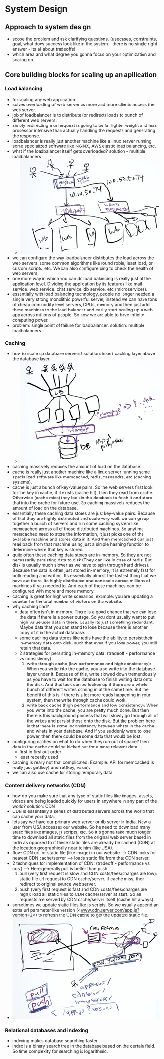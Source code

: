 # System Design

## Approach to system design

- scope the problem and ask clarifying questions. (usecases, constraints, goal, what does success look like in the system - there is no single right answer - its all about tradeoffs)
- which area and what degree you gonna focus on your optimization and scaling on.

## Core building blocks for scaling up an apllication

### Load balancing

- for scaling any web application.
- solves overloading of web server as more and more clients access the web server.
- job of loadbalancer is to distribute (or redirect) loads to bunch of different web servers.
- simply redirecting a url request is going to be far lighter weight and less processor intensive than actually handling the requests and generating the response.
- loadbalancer is really just another machine like a linux server running some specialized software like NGINX, AWS elastic load balancing, etc.
- what if the loadbalancer itself gets overloaded? solution - multiple loadbalancers
  - ![multiple_loadbalancers](./images/multiple_loadbalancers.png)
- we can configure the way loadbalancer distributes the load across the web servers. some common algorithms like round robin, least load, or custom scripts, etc. We can also configure ping to check the health of web servers.
- one more way in which you can do load balancing is really just at the application level. Dividing the application by its features like mail service, web service, chat service, db service, etc (microservices).
- essentially with load balancing technology, people no longer needed a single very strong monolithic powerful server, instead we can have tons of cheap commodity level servers, CPUs, memory and then just add these machines to the load balancer and easily start scaling up a web app across millions of people. So now we are able to have infinite computing power.
- problem: single point of failure for loadbalancer. solution: multiple loadbalancers.

### Caching

- how to scale up database servers? solution: insert caching layer above the database layer.
  - ![caching](./images/caching.png)
- caching massively reduces the amount of load on the database.
- cache is really just another machine like a linux server running some specialized software like memcached, redis, cassandra, etc (caching systems).
- cache is just a bunch of key-value pairs. So the web servers first look for the key in cache, if it exists (cache hit), then they read from cache. Otherwise (cache miss) they look in the database to fetch it and store that into the cache for future use. So caching massively reduces the amount of load on the database.
- essentially these caching data stores are just key-value pairs. Because of that they are highly distributed and scale very well. we can group together a bunch of servers and run some caching system like memcached across all of those distributed machines. So anytime memcached need to store the information, it just picks one of the available machine and stores data in it. And then memcached can just read back from that machine using just a simple hashing function to determine where that key is stored.
- quite often these caching data stores are in-memory. So they are not necessarily persisting data to disk (They can like in case of redis. But disk is usually much slower as we have to spin through hard drives). Because the data is often just stored in-memory, it is extremely fast for both reading and writing. Its essentially almost the fastest thing that we have out there. Its highly distributed and can scale across millions of machines if you needed to. And each of these machines can be configured with more and more memory.
- caching is great for high write scenarios. example: you are updating a counter for the total number of visitors on the website.
- why caching bad?
  - data often isn't in memory. There is a good chance that we can lose the data if there is a power outage. So you dont usually want to put high value user data in there. Usually its just something redundant. Maybe data that you can stand to lose because there is another copy of it in the actual database.
  - some caching data stores like redis have the ability to persist their in-memory data onto disk, such that even if you lose power, you still retain that data.
  - 2 strategies for persisting in-memory data: (tradeoff - performance vs consistency)
    1. write through cache (low performance and high consistency): When you write into the cache, you also write into the database layer under it. Because of this, write slowed down tremendously as you have to wait for the database to finish writing data onto the disk. And that task can be locked up if there are a whole bunch of different writes coming in at the same time. But the benefit of this is if there is a lot more reads happening in your system, then the write through cache could work.
    2. write back cache (high performance and low consistency): When you write into the cache, you are pretty much done. But then there is this background process that will slowly go through all of the writes and persist those onto the disk. But the problem here is that there is some inconsistency between whats in the cache and whats in your database. And if you suddenly were to lose power, then there could be some data that would be lost.
- configuring caches on what to do when they run out of space? then data in the cache could be kicked out for a more relevant data.
  - first in first out order
  - least recently used
- caching is really not that complicated. Example: API for memcached is really just get(key) and set(key, value).
- we can also use cache for storing temporary data.

### Content delivery networks (CDN)

- how do you make sure that any type of static files like images, assets, videos are being loaded quickly for users in anywhere in any part of the world? solution: CDN
- CDN is essentially a series of distributed servers across the world that can cache your data.
- lets say we have our primary web server or db server in India. Now a user from USA accesses our website. So he need to download many static files like images, js scripts, etc. So it's gonna take much longer time to download all static files from the original web server based in India as opposed to if these static files are already be cached (CDN) at the location geographically near to him (like USA).
- flow: CDN url for static file (like image) in our website --> CDN looks for nearest CDN cache/server --> loads static file from that CDN server.
- 2 techniques for implementation of CDN: (tradeoff - performance vs cost) --> Here generally pull is better than push.
  1. pull (very first request is slow and CDN costs/fees/charges are low): static file url request to CDN cache/server. if cache miss, then redirect to original source web server.
  2. push (very first request is fast and CDN costs/fees/charges are high): load all static files to CDN cache/server at start. So all requests are served by CDN cache/server itself (cache hit always).
- sometimes we update static files like js scripts. So we usually append an extra url parameter like version (<www.cdn.server.com/app.js?version=2>) to refresh the CDN cache to get the updated static file.
- ![cdn](./images/cdn.png)

### Relational databases and indexing

- indexing makes database searching faster.
- index is a binary search tree in the database based on the certain field. So time complexity for searching is logarithmic.
